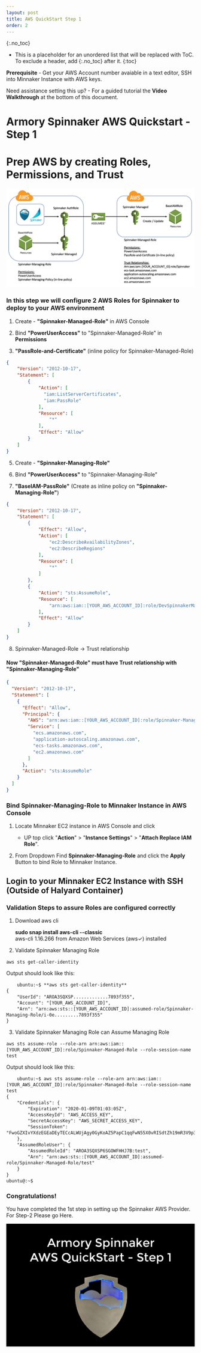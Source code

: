 ```yaml
---
layout: post
title: AWS QuickStart Step 1
order: 2
---
```


{:.no_toc}
* This is a placeholder for an unordered list that will be replaced with ToC. To exclude a header, add {:.no_toc} after it.
{:toc}

**Prerequisite** - Get your AWS Account number avaiable in a text editor, SSH into Minnaker Instance with AWS keys.

Need assistance setting this up? -  For a guided tutorial the **Video Walkthrough** at the bottom of this document.

# Armory Spinnaker AWS Quickstart - Step 1 
# Prep AWS by creating Roles, Permissions, and Trust

![No CREATE Permission](/images/AWS-Roles-Spinnaker.png)

### In this step we will configure 2 AWS Roles for Spinnaker to deploy to your AWS environment

1. Create - **"Spinnaker-Managed-Role"** in AWS Console

3. Bind **"PowerUserAccess"** to "Spinnaker-Managed-Role" in **Permissions**

4. **"PassRole-and-Certificate"** (inline policy for Spinnaker-Managed-Role)

```json
{
    "Version": "2012-10-17",
    "Statement": [
        {
            "Action": [
              "iam:ListServerCertificates",
              "iam:PassRole"
            ],
            "Resource": [
                "*"
            ],
            "Effect": "Allow"
        }
    ]
}
```

5. Create - **"Spinnaker-Managing-Role"**

6. Bind **"PowerUserAccess"** to "Spinnaker-Managing-Role"

7. **"BaseIAM-PassRole"** (Create as inline policy on **"Spinnaker-Managing-Role"**)

```json
{
    "Version": "2012-10-17",
    "Statement": [
        {
            "Effect": "Allow",
            "Action": [
                "ec2:DescribeAvailabilityZones",
                "ec2:DescribeRegions"
            ],
            "Resource": [
                "*"
            ]
        },
        {
            "Action": "sts:AssumeRole",
            "Resource": [
                "arn:aws:iam::[YOUR_AWS_ACCOUNT_ID]:role/DevSpinnakerManagedRole"
            ],
            "Effect": "Allow"
        }
    ]
}
```

8. Spinnaker-Managed-Role -> Trust relationship

#### Now "Spinnaker-Managed-Role" must have Trust relationship with "Spinnaker-Managing-Role" ####

```json
{
  "Version": "2012-10-17",
  "Statement": [
    {
      "Effect": "Allow",
      "Principal": {
        "AWS": "arn:aws:iam::[YOUR_AWS_ACCOUNT_ID]:role/Spinnaker-Managing-Role",
        "Service": [
          "ecs.amazonaws.com",
          "application-autoscaling.amazonaws.com",
          "ecs-tasks.amazonaws.com",
          "ec2.amazonaws.com"
        ]
      },
      "Action": "sts:AssumeRole"
    }
  ]
}
```

### Bind Spinnaker-Managing-Role to Minnaker Instance in AWS Console

1. Locate Minnaker EC2 instance in AWS Console and click 

    - UP top click "**Action**" > "**Instance Settings**" > "**Attach Replace IAM Role**".  

2. From Dropdown Find **Spinnaker-Managing-Role** and click the **Apply** Button to bind Role to Minnaker Instance.


## Login to your Minnaker EC2 Instance with SSH (Outside of Halyard Container)

### Validation Steps to assure Roles are configured correctly 

1. Download aws cli 

    **sudo snap install aws-cli --classic** \
    aws-cli 1.16.266 from Amazon Web Services (aws✓) installed

2. Validate Spinnaker Managing Role

```code
aws sts get-caller-identity 
```
Output should look like this:
```code
    ubuntu:~$ **aws sts get-caller-identity**
{
    "UserId": "AROA3SQXSP.............7893f355",
    "Account": "[YOUR_AWS_ACCOUNT_ID]",
    "Arn": "arn:aws:sts::[YOUR_AWS_ACCOUNT_ID]:assumed-role/Spinnaker-Managing-Role/i-0e.........7893f355"
}
```
3. Validate Spinnaker Managing Role can Assume Managing Role
```code
aws sts assume-role --role-arn arn:aws:iam::[YOUR_AWS_ACCOUNT_ID]:role/Spinnaker-Managed-Role --role-session-name test
```
Output should look like this:
```code
    ubuntu:~$ aws sts assume-role --role-arn arn:aws:iam::[YOUR_AWS_ACCOUNT_ID]:role/Spinnaker-Managed-Role --role-session-name test
{
    "Credentials": {
        "Expiration": "2020-01-09T01:03:05Z",
        "AccessKeyId": "AWS_ACCESS_KEY",
        "SecretAccessKey": "AWS_SECRET_ACCESS_KEY",
        "SessionToken": "FwoGZXIvYXdzEGEaDEyTECcALWUjAgy0GyKoAZ5PapC1qqFwN55X0vRISdtZh19mR3V9p3i5dGZugt3FQ4DNOamVgIG82I1qaspn83aBefdbpUtznN9fJxwPNoRhYinVgIXGdsTWnBuQ57U7s/cDoHosvV5+J3oZj8ffjLInzsI05IrRBiOTmqU3caEP/e+6N5nzHg/9+aS6TCWjCIzjL0mHtclBBQ7k/dijrg/5vTVFh8UGakcJL3SV6gaCHj0k6BUzEii529nwBTItq6/QISV8wfGNLQJOPDB5P3zoQkHjkpoWCEh1p0oc4hEwki8F7NutXNrg14W+"
    },
    "AssumedRoleUser": {
        "AssumedRoleId": "AROA3SQXSP6SGOWFHHJ7B:test",
        "Arn": "arn:aws:sts::[YOUR_AWS_ACCOUNT_ID]:assumed-role/Spinnaker-Managed-Role/test"
    }
}
ubuntu@:~$
```
### Congratulations! 
You have completed the 1st step in setting up the Spinnaker AWS Provider.  For Step-2 Please go Here.

[![alt text](/images/Armory-AWS-Step-1.png)](https://youtu.be/rHd0xyC7__c "AWS QuickStart Step1")
